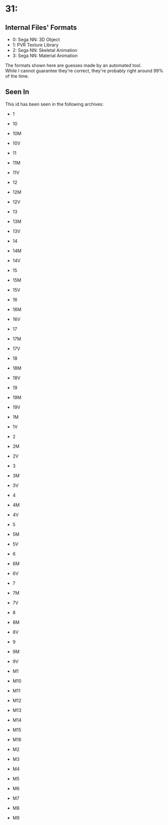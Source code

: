 # 31: 



## Internal Files' Formats
- 0: Sega NN: 3D Object
- 1: PVR Texture Library
- 2: Sega NN: Skeletal Animation
- 3: Sega NN: Material Animation

The formats shown here are guesses made by an automated tool.  
While I cannot guarantee they're correct, they're probably right around 99% of the time.

## Seen In

This id has been seen in the following archives:  

- 1  

- 10  

- 10M  

- 10V  

- 11  

- 11M  

- 11V  

- 12  

- 12M  

- 12V  

- 13  

- 13M  

- 13V  

- 14  

- 14M  

- 14V  

- 15  

- 15M  

- 15V  

- 16  

- 16M  

- 16V  

- 17  

- 17M  

- 17V  

- 18  

- 18M  

- 18V  

- 19  

- 19M  

- 19V  

- 1M  

- 1V  

- 2  

- 2M  

- 2V  

- 3  

- 3M  

- 3V  

- 4  

- 4M  

- 4V  

- 5  

- 5M  

- 5V  

- 6  

- 6M  

- 6V  

- 7  

- 7M  

- 7V  

- 8  

- 8M  

- 8V  

- 9  

- 9M  

- 9V  

- M1  

- M10  

- M11  

- M12  

- M13  

- M14  

- M15  

- M16  

- M2  

- M3  

- M4  

- M5  

- M6  

- M7  

- M8  

- M9  
